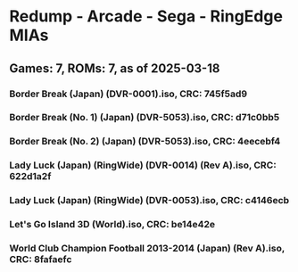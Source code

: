 # Redump - Arcade - Sega - RingEdge MIAs
## Games: 7, ROMs: 7, as of 2025-03-18

### Border Break (Japan) (DVR-0001).iso, CRC: 745f5ad9
### Border Break (No. 1) (Japan) (DVR-5053).iso, CRC: d71c0bb5
### Border Break (No. 2) (Japan) (DVR-5053).iso, CRC: 4eecebf4
### Lady Luck (Japan) (RingWide) (DVR-0014) (Rev A).iso, CRC: 622d1a2f
### Lady Luck (Japan) (RingWide) (DVR-0053).iso, CRC: c4146ecb
### Let's Go Island 3D (World).iso, CRC: be14e42e
### World Club Champion Football 2013-2014 (Japan) (Rev A).iso, CRC: 8fafaefc
